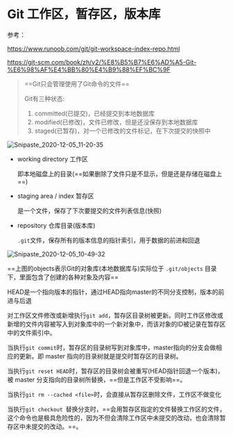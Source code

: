# Git 工作区，暂存区，版本库

参考：

https://www.runoob.com/git/git-workspace-index-repo.html

https://git-scm.com/book/zh/v2/%E8%B5%B7%E6%AD%A5-Git-%E6%98%AF%E4%BB%80%E4%B9%88%EF%BC%9F

> ==Git只会管理使用了Git命令的文件==
>
> Git有三种状态:
>
> 1. committed(已提交)，已经提交到本地数据库
> 2. modified(已修改)，文件已修改，但是还没保存到本地数据库
> 3. staged(已暂存)，对一个已修改的文件标记，在下次提交的快照中

![Snipaste_2020-12-05_11-20-35](https://cdn.jsdelivr.net/gh/dhay3/image-repo@master/20210518/Snipaste_2020-12-05_11-20-35.68iq8zdcro40.png)

- working directory 工作区

  即本地磁盘上的目录(==如果删除了文件只是不显示，但是还是存储在磁盘上==)

- staging area / index 暂存区

  是一个文件，保存了下次要提交的文件列表信息(快照)

- repository 仓库目录(版本库)

  `.git`文件，保存所有的版本信息的指针索引，用于数据的前进和回退

![Snipaste_2020-12-05_10-49-32](https://cdn.jsdelivr.net/gh/dhay3/image-repo@master/20210518/Snipaste_2020-12-05_10-49-32.5g6xqy7mx0s0.png)

==上图的objects表示Git的对象库(本地数据库与)实际位于 `.git/objects` 目录下，里面包含了创建的各种对象及内容==

HEAD是一个指向版本的指针，通过HEAD指向master的不同分支控制，版本的前进与后退

对工作区文件修改或新增执行`git add`，暂存区目录树被更新。同时工作区修改或新增的文件内容被写入到对象库中的一个新对象中，而该对象的ID被记录在暂存区中的文件索引中。

当执行`git commit`时，暂存区的目录树写到对象库中，master指向的分支会做相应的更新。即 master 指向的目录树就是提交时暂存区的目录树。

当执行`git reset HEAD`时，暂存区的目录树会被重写(HEAD指针回退一个版本)，被 master 分支指向的目录树所替换，==但是工作区不受影响==。

当执行`git rm --cached <file>`时，会直接从暂存区删除文件，工作区不做变化

当执行`git checkout `替换分支时，==会用暂存区指定的文件替换工作区的文件，这个命令也是极具危险性的，因为不但会清除工作区中未提交的改动，也会清除暂存区中未提交的改动。==。

